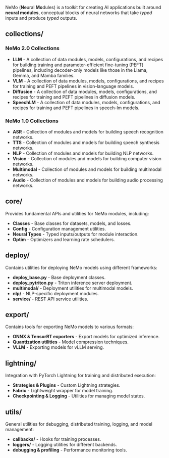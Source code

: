 NeMo (**Ne**ural **Mo**dules) is a toolkit for creating AI applications built around **neural modules**, conceptual blocks of neural networks that take *typed* inputs and produce *typed* outputs.

## **collections/**
### **NeMo 2.0 Collections**
* **LLM** - A collection of data modules, models, configurations, and recipes for building training and parameter-efficient fine-tuning (PEFT) pipelines, including decoder-only models like those in the Llama, Gemma, and Mamba families.
* **VLM** - A collection of data modules, models, configurations, and recipes for training and PEFT pipelines in vision-language models.
* **Diffusion** - A collection of data modules, models, configurations, and recipes for training and PEFT pipelines in diffusion models.
* **SpeechLM** - A collection of data modules, models, configurations, and recipes for training and PEFT pipelines in speech-lm models.

### **NeMo 1.0 Collections**
* **ASR** - Collection of modules and models for building speech recognition networks.
* **TTS** - Collection of modules and models for building speech synthesis networks.
* **NLP** - Collection of modules and models for building NLP networks.
* **Vision** - Collection of modules and models for building computer vision networks.
* **Multimodal** - Collection of modules and models for building multimodal networks.
* **Audio** - Collection of modules and models for building audio processing networks.

## **core/**
Provides fundamental APIs and utilities for NeMo modules, including:
- **Classes** - Base classes for datasets, models, and losses.
- **Config** - Configuration management utilities.
- **Neural Types** - Typed inputs/outputs for module interaction.
- **Optim** - Optimizers and learning rate schedulers.

## **deploy/**
Contains utilities for deploying NeMo models using different frameworks:
- **deploy_base.py** - Base deployment classes.
- **deploy_pytriton.py** - Triton inference server deployment.
- **multimodal/** - Deployment utilities for multimodal models.
- **nlp/** - NLP-specific deployment modules.
- **service/** - REST API service utilities.

## **export/**
Contains tools for exporting NeMo models to various formats:
- **ONNX & TensorRT exporters** - Export models for optimized inference.
- **Quantization utilities** - Model compression techniques.
- **VLLM** - Exporting models for vLLM serving.

## **lightning/**
Integration with PyTorch Lightning for training and distributed execution:
- **Strategies & Plugins** - Custom Lightning strategies.
- **Fabric** - Lightweight wrapper for model training.
- **Checkpointing & Logging** - Utilities for managing model states.

## **utils/**
General utilities for debugging, distributed training, logging, and model management:
- **callbacks/** - Hooks for training processes.
- **loggers/** - Logging utilities for different backends.
- **debugging & profiling** - Performance monitoring tools.

